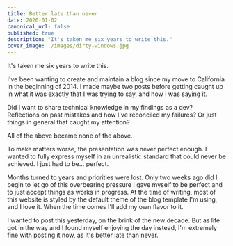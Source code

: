 ```yaml
---
title: Better late than never
date: 2020-01-02
canonical_url: false
published: true
description: "It's taken me six years to write this."
cover_image: ./images/dirty-windows.jpg
---
```


It's taken me six years to write this.

I've been wanting to create and maintain a blog since my move to California in the beginning of 2014. I made maybe two posts before getting caught up in what it was exactly that I was trying to say, and how I was saying it.

Did I want to share technical knowledge in my findings as a dev? Reflections on past mistakes and how I've reconciled my failures? Or just things in general that caught my attention?

All of the above became none of the above.

To make matters worse, the presentation was never perfect enough. I wanted to fully express myself in an unrealistic standard that could never be achieved. I just had to be... perfect.

Months turned to years and priorities were lost. Only two weeks ago did I begin to let go of this overbearing pressure I gave myself to be perfect and to just accept things as works in progress. At the time of writing, most of this website is styled by the default theme of the blog template I'm using, and I love it. When the time comes I'll add my own flavor to it.

I wanted to post this yesterday, on the brink of the new decade. But as life got in the way and I found myself enjoying the day instead, I'm extremely fine with posting it now, as it's better late than never.